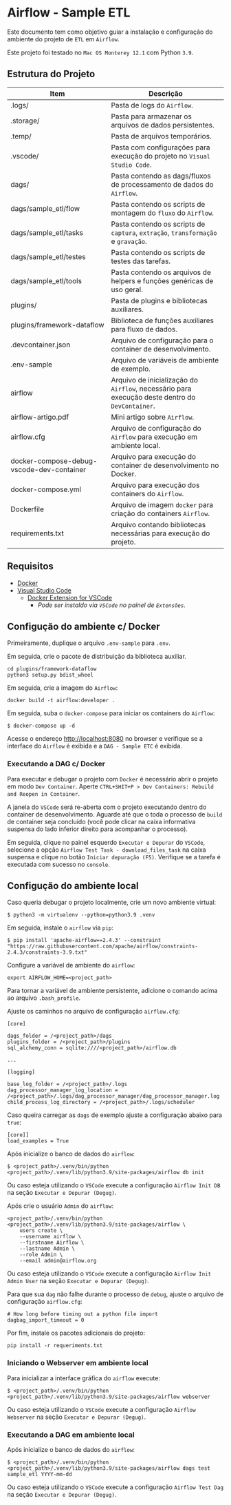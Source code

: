 # Airflow - Sample ETL

Este documento tem como objetivo guiar a instalação e configuração do ambiente do projeto de `ETL` em `Airflow`.

Este projeto foi testado no `Mac OS Monterey 12.1` com Python `3.9`.

## Estrutura do Projeto

**Item**                                  |**Descrição**
|-----                                    |-----
.logs/                                    |Pasta de logs do `Airflow`.
.storage/                                 |Pasta para armazenar os arquivos de dados persistentes.
.temp/                                    |Pasta de arquivos temporários.
.vscode/                                  |Pasta com configurações para execução do projeto no `Visual Studio Code`.
dags/                                     |Pasta contendo as dags/fluxos de processamento de dados do `Airflow`.
dags/sample_etl/flow                      |Pasta contendo os scripts de montagem do `fluxo` do `Airflow`.
dags/sample_etl/tasks                     |Pasta contendo os scripts de `captura`, `extração`, `transformação` e `gravação`.
dags/sample_etl/testes                    |Pasta contendo os scripts de testes das tarefas.
dags/sample_etl/tools                     |Pasta contendo os arquivos de helpers e funções genéricas de uso geral.
plugins/                                  |Pasta de plugins e bibliotecas auxiliares.
plugins/framework-dataflow                |Biblioteca de funções auxiliares para fluxo de dados.
.devcontainer.json                        |Arquivo de configuração para o container de desenvolvimento.
.env-sample                               |Arquivo de variáveis de ambiente de exemplo.
airflow                                   |Arquivo de inicialização do `Airflow`, necessário para execução deste dentro do `DevContainer`.
airflow-artigo.pdf                        |Mini artigo sobre `Airflow`.
airflow.cfg                               |Arquivo de configuração do `Airflow` para execução em ambiente local.
docker-compose-debug-vscode-dev-container |Arquivo para execução do container de desenvolvimento no Docker.
docker-compose.yml                        |Arquivo para execução dos containers do `Airflow`.
Dockerfile                                |Arquivo de imagem `docker` para criação do containers `Airflow`.
requirements.txt                          |Arquivo contando bibliotecas necessárias para execução do projeto.

## Requisitos

* [Docker](https://docs.docker.com/get-docker/)
* [Visual Studio Code](https://code.visualstudio.com/download)
    * [Docker Extension for VSCode](https://github.com/microsoft/vscode-docker)
      * _Pode ser instaldo via `VSCode` no painel de `Extensões`._

## Configução do ambiente c/ Docker

Primeiramente, duplique o arquivo `.env-sample` para `.env`.

Em seguida, crie o pacote de distribuição da biblioteca auxiliar.

```shell
cd plugins/framework-dataflow
python3 setup.py bdist_wheel
```

Em seguida, crie a imagem do `Airflow`:

```shell
docker build -t airflow:developer .
```

Em seguida, suba o `docker-compose` para iniciar os containers do `Airflow`:

```shell
$ docker-compose up -d
```

Acesse o endereço [http://localhost:8080](http://localhost:8080) no browser e verifique se a interface do `Airflow` é exibida e a `DAG - Sample ETC` é exibida.

### Executando a DAG c/ Docker

Para executar e debugar o projeto com `Docker` é necessário abrir o projeto em modo `Dev Container`. Aperte `CTRL+SHIT+P > Dev Containers: Rebuild and Reopen in Container`. 

A janela do `VSCode` será re-aberta com o projeto executando dentro do container de desenvolvimento. Aguarde até que o toda o processo de `build` de container seja concluído (você pode clicar na caixa informativa suspensa do lado inferior direito para acompanhar o processo).

Em seguida, clique no painel esquerdo `Executar e Depurar` do `VSCode`, selecione a opção `Airflow Test Task - download_files_task` na caixa suspensa e clique no botão `Iniciar depuração (F5)`. Verifique se a tarefa é executada com sucesso no `console`.

## Configução do ambiente local

Caso queria debugar o projeto localmente, crie um novo ambiente virtual:

```shell
$ python3 -m virtualenv --python=python3.9 .venv
```

Em seguida, instale o `airflow` via `pip`:

```shell
$ pip install 'apache-airflow==2.4.3' --constraint "https://raw.githubusercontent.com/apache/airflow/constraints-2.4.3/constraints-3.9.txt"
 ```

Configure a variável de ambiente do `airflow`:

```shell
export AIRFLOW_HOME=<project_path>
```

Para tornar a variável de ambiente persistente, adicione o comando acima ao arquivo `.bash_profile`.

Ajuste os caminhos no arquivo de configuração `airflow.cfg`:

```
[core]

dags_folder = /<project_path>/dags
plugins_folder = /<project_path>/plugins
sql_alchemy_conn = sqlite:////<project_path>/airflow.db

...

[logging]

base_log_folder = /<project_path>/.logs
dag_processor_manager_log_location = /<project_path>/.logs/dag_processor_manager/dag_processor_manager.log
child_process_log_directory = /<project_path>/.logs/scheduler
```

Caso queira carregar as `dags` de exemplo ajuste a configuração abaixo para `true`:

```
[core]]
load_examples = True
```

Após inicialize o banco de dados do `airflow`:

```shell
$ <project_path>/.venv/bin/python <project_path>/.venv/lib/python3.9/site-packages/airflow db init
```

Ou caso esteja utilizando o `VSCode` execute a configuração `Airflow Init DB` na seção `Executar e Depurar (Degug)`.

Após crie o usuário `Admin` do `airflow`:

```shell
<project_path>/.venv/bin/python <project_path>/.venv/lib/python3.9/site-packages/airflow \
    users create \
    --username airflow \
    --firstname Airflow \
    --lastname Admin \
    --role Admin \
    --email admin@airflow.org
```

Ou caso esteja utilizando o `VSCode` execute a configuração `Airflow Init Admin User` na seção `Executar e Depurar (Degug)`.

Para que sua `dag` não falhe durante o processo de `debug`, ajuste o arquivo de configuração `airflow.cfg`:

```
# How long before timing out a python file import
dagbag_import_timeout = 0
```

Por fim, instale os pacotes adicionais do projeto:

```shell
pip install -r requeriments.txt
```

### Iniciando o Webserver em ambiente local

Para inicializar a interface gráfica do `airflow` execute:

```shell
$ <project_path>/.venv/bin/python <project_path>/.venv/lib/python3.9/site-packages/airflow webserver
```

Ou caso esteja utilizando o `VSCode` execute a configuração `Airflow Webserver` na seção `Executar e Depurar (Degug)`.

### Executando a DAG em ambiente local

Após inicialize o banco de dados do `airflow`:

```shell
$ <project_path>/.venv/bin/python <project_path>/.venv/lib/python3.9/site-packages/airflow dags test sample_etl YYYY-mm-dd
```

Ou caso esteja utilizando o `VSCode` execute a configuração `Airflow Test Dag` na seção `Executar e Depurar (Degug)`.
